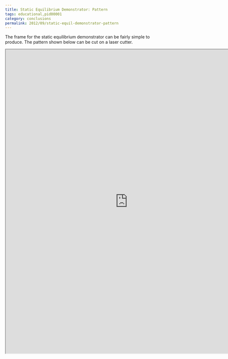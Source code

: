 ```yaml
---
title: Static Equilibrium Demonstrator: Pattern
tags: educational,pid00001
category: conclusions
permalink: 2012/09/static-equil-demonstrator-pattern
---
```

The frame for the static equilibrium demonstrator can be fairly simple to produce. The pattern shown below can be cut on a laser cutter.

<iframe src="https://docs.google.com/file/d/0Bzj3Tsn6ibRoMGJlYlM3Q2JmYms/preview" width="800" height="1000"></iframe>